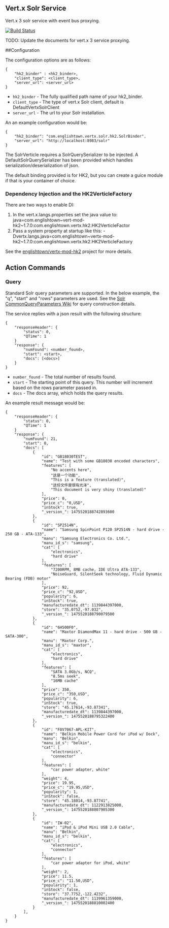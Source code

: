 ## Vert.x Solr Service
Vert.x 3 solr service with event bus proxying.

[![Build Status](https://travis-ci.org/ef-labs/vertx-solr-service.png)](https://travis-ci.org/ef-labs/vertx-solr-service)

TODO: Update the documents for vert.x 3 service proxying.

##Configuration

The configuration options are as follows:

```
{
    "hk2_binder" : <hk2_binder>,
    "client_type": <client_type>,
    "server_url": <server_url>
}
```

* `hk2_binder` - The fully qualified path name of your hk2_binder. 
* `client_type` - The type of vert.x Solr client, default is DefaultVertxSolrClient
* `server_url` - The url to your Solr installation.

An an example configuration would be:

```
{
    "hk2_binder": "com.englishtown.vertx.solr.hk2.SolrBinder",
    "server_url": "http://localhost:8983/solr"
}
```

The SolrVerticle requires a SolrQuerySerializer to be injected. A DefaultSolrQuerySerializer has been provided which handles serialization/deserialization of json. 

The default binding provided is for HK2, but you can create a guice module if that is your container of choice. 

### Dependency Injection and the HK2VerticleFactory

There are two ways to enable DI:

1. In the vert.x.langs.properties set the java value to: java=com.englishtown~vert-mod-hk2~1.7.0:com.englishtown.vertx.hk2.HK2VerticleFactor
2. Pass a system property at startup like this: -Dvertx.langs.java=com.englishtown~vertx-mod-hk2~1.7.0:com.englishtown.vertx.hk2.HK2VerticleFactory

See the [englishtown/vertx-mod-hk2](https://github.com/englishtown/vertx-mod-hk2) project for more details.

## Action Commands

### Query

Standard Solr query parameters are supported. In the below example, the "q", "start" and "rows" parameters are used. See the [Solr CommonQueryParameters Wiki](http://wiki.apache.org/solr/CommonQueryParameters) for query construction details. 

The service replies with a json result with the following structure:

```
{
    "responseHeader": {
        "status": 0,
        "QTime": 1
    }
    "response": {
        "numFound": <number_found>,
        "start": <start>,
        "docs": [<docs>]
    }
}
```
* `number_found` - The total number of results found.
* `start` - The starting point of this query. This number will increment based on the rows parameter passed in.
* `docs` - The docs array, which holds the query results.

An example result message would be:

```
{
    "responseHeader": {
        "status": 0,
        "QTime": 1
    }
    "response": {
        "numFound": 21,
        "start": 0,
        "docs": [
            {
                "id": "GB18030TEST",
                "name": "Test with some GB18030 encoded characters",
                "features": [
                    "No accents here",
                    "这是一个功能",
                    "This is a feature (translated)",
                    "这份文件是很有光泽",
                    "This document is very shiny (translated)"
                ],
                "price": 0,
                "price_c": "0,USD",
                "inStock": true,
                "_version_": 1475520188742893600
            },
            {
                "id": "SP2514N",
                "name": "Samsung SpinPoint P120 SP2514N - hard drive - 250 GB - ATA-133",
                "manu": "Samsung Electronics Co. Ltd.",
                "manu_id_s": "samsung",
                "cat": [
                    "electronics",
                    "hard drive"
                ],
                "features": [
                    "7200RPM, 8MB cache, IDE Ultra ATA-133",
                    "NoiseGuard, SilentSeek technology, Fluid Dynamic Bearing (FDB) motor"
                ],
                "price": 92,
                "price_c": "92,USD",
                "popularity": 6,
                "inStock": true,
                "manufacturedate_dt": 1139844397000,
                "store": "35.0752,-97.032",
                "_version_": 1475520188790079500
            },
            {
                "id": "6H500F0",
                "name": "Maxtor DiamondMax 11 - hard drive - 500 GB - SATA-300",
                "manu": "Maxtor Corp.",
                "manu_id_s": "maxtor",
                "cat": [
                    "electronics",
                    "hard drive"
                ],
                "features": [
                    "SATA 3.0Gb/s, NCQ",
                    "8.5ms seek",
                    "16MB cache"
                ],
                "price": 350,
                "price_c": "350,USD",
                "popularity": 6,
                "inStock": true,
                "store": "45.17614,-93.87341",
                "manufacturedate_dt": 1139844397000,
                "_version_": 1475520188795322400
            },
            {
                "id": "F8V7067-APL-KIT",
                "name": "Belkin Mobile Power Cord for iPod w/ Dock",
                "manu": "Belkin",
                "manu_id_s": "belkin",
                "cat": [
                    "electronics",
                    "connector"
                ],
                "features": [
                    "car power adapter, white"
                ],
                "weight": 4,
                "price": 19.95,
                "price_c": "19.95,USD",
                "popularity": 1,
                "inStock": false,
                "store": "45.18014,-93.87741",
                "manufacturedate_dt": 1122913825000,
                "_version_": 1475520188807905300
            },
            {
                "id": "IW-02",
                "name": "iPod & iPod Mini USB 2.0 Cable",
                "manu": "Belkin",
                "manu_id_s": "belkin",
                "cat": [
                    "electronics",
                    "connector"
                ],
                "features": [
                    "car power adapter for iPod, white"
                ],
                "weight": 2,
                "price": 11.5,
                "price_c": "11.50,USD",
                "popularity": 1,
                "inStock": false,
                "store": "37.7752,-122.4232",
                "manufacturedate_dt": 1139961359000,
                "_version_": 1475520188810002400
            }
        ],
    }
}
```
